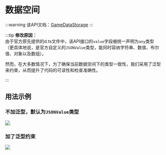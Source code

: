 
# 数据空间
:::warning
该API文档：[GameDataStorage](https://docs.box3lab.com/api/GameDataStorage/getSpace.html)
:::

:::tip
**修改原因：**  
由于官方原先提供的d.ts文件中，该API接口的`value`字段被统一声明为`any`类型（更具体地说，是官方自定义的`JSONValue`类型，能同时容纳字符串、数值、布尔值、对象以及数组）。

然而，在大多数情况下，为了确保当前数据空间下的类型一致性，我们采用了泛型来约束，从而提升了代码的可读性和检查准确性。

:::

## 用法示例
### **不加泛型，默认为`JSONValue`类型**
![](/QQ20241022-192639.png)



### **加了泛型约束**
![](/QQ20241022-193007.png)

